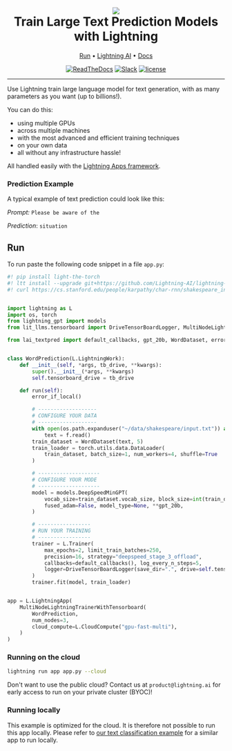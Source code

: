 <div align="center">
    <h1>
        <img src="https://lightningaidev.wpengine.com/wp-content/uploads/2023/01/Group-15.png">
        <br>
        Train Large Text Prediction Models with Lightning
        </br>
    </h1>

<div align="center">

<p align="center">
  <a href="#run">Run</a> •
  <a href="https://www.lightning.ai/">Lightning AI</a> •
  <a href="https://lightning.ai/lightning-docs/">Docs</a>
</p>

[![ReadTheDocs](https://readthedocs.org/projects/pytorch-lightning/badge/?version=stable)](https://lightning.ai/lightning-docs/)
[![Slack](https://img.shields.io/badge/slack-chat-green.svg?logo=slack)](https://www.pytorchlightning.ai/community)
[![license](https://img.shields.io/badge/License-Apache%202.0-blue.svg)](https://github.com/Lightning-AI/lightning/blob/master/LICENSE)

</div>
</div>

______________________________________________________________________

Use Lightning train large language model for text generation, 
with as many parameters as you want (up to billions!). 

You can do this:
* using multiple GPUs
* across multiple machines
* with the most advanced and efficient training techniques
* on your own data
* all without any infrastructure hassle! 

All handled easily with the [Lightning Apps framework](https://lightning.ai/lightning-docs/).

### Prediction Example
A typical example of text prediction could look like this:

_Prompt:_ `Please be aware of the`

_Prediction_: `situation`

## Run

To run paste the following code snippet in a file `app.py`:

```python
#! pip install light-the-torch
#! ltt install --upgrade git+https://github.com/Lightning-AI/lightning-LLMs git+https://github.com/Lightning-AI/LAI-Text-Prediction-Component
#! curl https://cs.stanford.edu/people/karpathy/char-rnn/shakespeare_input.txt --create-dirs -o ${HOME}/data/shakespeare/input.txt -C -


import lightning as L
import os, torch
from lightning_gpt import models
from lit_llms.tensorboard import DriveTensorBoardLogger, MultiNodeLightningTrainerWithTensorboard

from lai_textpred import default_callbacks, gpt_20b, WordDataset, error_if_local


class WordPrediction(L.LightningWork):
    def __init__(self, *args, tb_drive, **kwargs):
        super().__init__(*args, **kwargs)
        self.tensorboard_drive = tb_drive

    def run(self):
        error_if_local()

        # -------------------
        # CONFIGURE YOUR DATA
        # -------------------
        with open(os.path.expanduser("~/data/shakespeare/input.txt")) as f:
            text = f.read()
        train_dataset = WordDataset(text, 5)
        train_loader = torch.utils.data.DataLoader(
            train_dataset, batch_size=1, num_workers=4, shuffle=True
        )

        # --------------------
        # CONFIGURE YOUR MODE
        # --------------------
        model = models.DeepSpeedMinGPT(
            vocab_size=train_dataset.vocab_size, block_size=int(train_dataset.block_size),
            fused_adam=False, model_type=None, **gpt_20b,
        )

        # -----------------
        # RUN YOUR TRAINING
        # -----------------
        trainer = L.Trainer(
            max_epochs=2, limit_train_batches=250,
            precision=16, strategy="deepspeed_stage_3_offload",
            callbacks=default_callbacks(), log_every_n_steps=5,
            logger=DriveTensorBoardLogger(save_dir=".", drive=self.tensorboard_drive),
        )
        trainer.fit(model, train_loader)


app = L.LightningApp(
    MultiNodeLightningTrainerWithTensorboard(
        WordPrediction,
        num_nodes=3,
        cloud_compute=L.CloudCompute("gpu-fast-multi"),
    )
)
```

### Running on the cloud

```bash
lightning run app app.py --cloud
```

Don't want to use the public cloud? Contact us at `product@lightning.ai` for early access to run on your private cluster (BYOC)!


### Running locally
This example is optimized for the cloud. 
It is therefore not possible to run this app locally. 
Please refer to [our text classification example](https://github.com/Lightning-AI/LAI-Text-Classification-Component) 
for a similar app to run locally.
